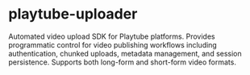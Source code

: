 # playtube-uploader
Automated video upload SDK for Playtube platforms. Provides programmatic control for video publishing workflows including authentication, chunked uploads, metadata management, and session persistence. Supports both long-form and short-form video formats.
